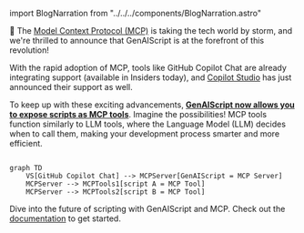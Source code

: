 import BlogNarration from "../../../components/BlogNarration.astro"

<BlogNarration />

🚀 The [Model Context Protocol (MCP)](https://modelcontextprotocol.io/introduction) is taking the tech world by storm, and we're thrilled to announce that GenAIScript is at the forefront of this revolution!

With the rapid adoption of MCP, tools like GitHub Copilot Chat are already integrating support (available in Insiders today), and [Copilot Studio](https://www.microsoft.com/en-us/microsoft-copilot/blog/copilot-studio/introducing-model-context-protocol-mcp-in-copilot-studio-simplified-integration-with-ai-apps-and-agents/) has just announced their support as well.

To keep up with these exciting advancements, **[GenAIScript now allows you to expose scripts as MCP tools](/genaiscript/reference/scripts/mcp-server)**. Imagine the possibilities! MCP tools function similarly to LLM tools, where the Language Model (LLM) decides when to call them, making your development process smarter and more efficient.

```mermaid

graph TD
    VS[GitHub Copilot Chat] --> MCPServer[GenAIScript = MCP Server]
    MCPServer --> MCPTools1[script A = MCP Tool]
    MCPServer --> MCPTools2[script B = MCP Tool]

```

Dive into the future of scripting with GenAIScript and MCP. Check out the [documentation](/genaiscript/reference/scripts/mcp-server) to get started.